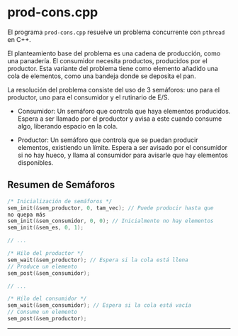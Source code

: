 prod-cons.cpp
===

El programa `prod-cons.cpp` resuelve un problema concurrente con 
`pthread` en C++.

El planteamiento base del problema es una cadena de producción, 
como una panadería. 
El consumidor necesita productos, producidos por el productor. 
Esta variante del problema tiene como elemento añadido una cola de 
elementos, como una bandeja donde se deposita el pan.

La resolución del problema consiste del uso de 3 semáforos: uno 
para el productor, uno para el consumidor y el rutinario de E/S.

* Consumidor: Un semáforo que controla que haya elementos 
producidos. Espera a ser llamado por el productor y avisa a este 
cuando consume algo, liberando espacio en la cola.

* Productor: Un semáforo que controla que se puedan producir 
elementos, existiendo un límite. Espera a ser avisado por el 
consumidor si no hay hueco, y llama al consumidor para avisarle 
que hay elementos disponibles.

Resumen de Semáforos
---

```cpp
/* Inicialización de semáforos */
sem_init(&sem_productor, 0, tam_vec); // Puede producir hasta que 
no quepa más
sem_init(&sem_consumidor, 0, 0); // Inicialmente no hay elementos
sem_init(&sem_es, 0, 1);

// ...

/* Hilo del productor */
sem_wait(&sem_productor); // Espera si la cola está llena
// Produce un elemento
sem_post(&sem_consumidor);

// ...

/* Hilo del consumidor */
sem_wait(&sem_consumidor); // Espera si la cola está vacía
// Consume un elemento
sem_post(&sem_productor);

```

----
